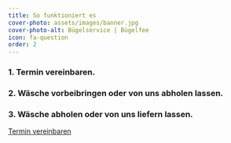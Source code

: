 ```yaml
---
title: So funktioniert es
cover-photo: assets/images/banner.jpg
cover-photo-alt: Bügelservice | Bügelfee
icon: fa-question
order: 2
---
```


### 1. Termin vereinbaren.  
### 2. Wäsche vorbeibringen oder von uns abholen lassen.  
### 3. Wäsche abholen oder von uns liefern lassen.  

<a href="#contact" class="button scrolly">Termin vereinbaren</a>


